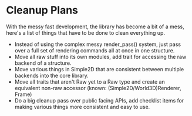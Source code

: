 # Cleanup Plans
With the messy fast development, the library has become a bit of a mess, here's
a list of things that have to be done to clean everything up.

- Instead of using the complex messy render_pass() system, just pass over a
    full set of rendering commands all at once in one structure.
- Move all raw stuff into its own modules, add trait for accessing the raw
    backend of a structure.
- Move various things in Simple2D that are consistent between multiple backends
    into the core library.
- Move all traits that aren't Raw yet to a Raw type and create an equivalent
    non-raw accessor (known: (Simple2D/World3D)Renderer, Frame)
- Do a big cleanup pass over public facing APIs, add checklist items for making
    various things more consistent and easy to use.

